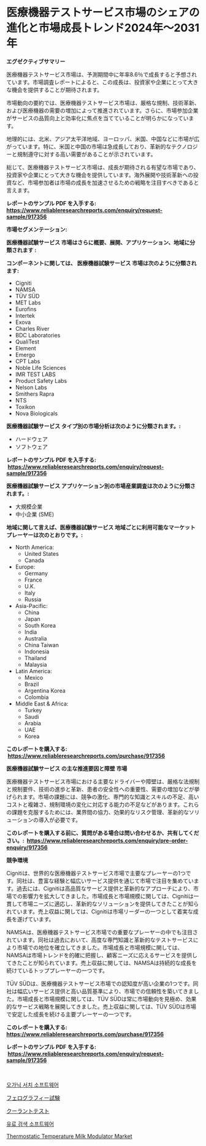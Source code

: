 <p><h1>医療機器テストサービス市場のシェアの進化と市場成長トレンド2024年〜2031年</h1></p><p><strong>エグゼクティブサマリー</strong></p>
<p><p>医療機器テストサービス市場は、予測期間中に年率8.6％で成長すると予想されています。市場調査レポートによると、この成長は、投資家や企業にとって大きな機会を提供することが期待されます。</p><p>市場動向の要約では、医療機器テストサービス市場は、厳格な規制、技術革新、および医療機器の需要の増加によって推進されています。さらに、市場参加企業がサービスの品質向上と効率化に焦点を当てていることが明らかになっています。</p><p>地理的には、北米、アジア太平洋地域、ヨーロッパ、米国、中国などに市場が広がっています。特に、米国と中国の市場は急成長しており、革新的なテクノロジーと規制遵守に対する高い需要があることが示されています。</p><p>総じて、医療機器テストサービス市場は、成長が期待される有望な市場であり、投資家や企業にとって大きな機会を提供しています。海外展開や技術革新への投資など、市場参加者は市場の成長を加速させるための戦略を注目すべきであると言えます。</p></p>
<p><strong>レポートのサンプル PDF を入手する: <a href="https://www.reliableresearchreports.com/enquiry/request-sample/917356">https://www.reliableresearchreports.com/enquiry/request-sample/917356</a></strong></p>
<p><strong>市場セグメンテーション:</strong></p>
<p><strong> 医療機器試験サービス 市場はさらに概要、展開、アプリケーション、地域に分類されます :</strong></p>
<p><strong>コンポーネントに関しては、 医療機器試験サービス 市場は次のように分類されます: &nbsp;</strong></p>
<p><ul><li>Cigniti</li><li>NAMSA</li><li>TÜV SÜD</li><li>MET Labs</li><li>Eurofins</li><li>Intertek</li><li>Exova</li><li>Charles River</li><li>BDC Laboratories</li><li>QualiTest</li><li>Element</li><li>Emergo</li><li>CPT Labs</li><li>Noble Life Sciences</li><li>IMR TEST LABS</li><li>Product Safety Labs</li><li>Nelson Labs</li><li>Smithers Rapra</li><li>NTS</li><li>Toxikon</li><li>Nova Biologicals</li></ul></p>
<p><strong> 医療機器試験サービス タイプ別の市場分析は次のように分類されます。:</strong></p>
<p><ul><li>ハードウェア</li><li>ソフトウェア</li></ul></p>
<p><strong>レポートのサンプル PDF を入手する: &nbsp;<a href="https://www.reliableresearchreports.com/enquiry/request-sample/917356">https://www.reliableresearchreports.com/enquiry/request-sample/917356</a></strong></p>
<p><strong> 医療機器試験サービス アプリケーション別の市場産業調査は次のように分類されます。:</strong></p>
<p><ul><li>大規模企業</li><li>中小企業 (SME)</li></ul></p>
<p><strong>地域に関して言えば、医療機器試験サービス 地域ごとに利用可能なマーケットプレーヤーは次のとおりです。:</strong></p>
<p><ul>
    <li>
        North America:
        <ul>
            <li>United States</li>
            <li>Canada</li>
        </ul>
    </li>
    <li>
        Europe:
        <ul>
            <li>Germany</li>
            <li>France</li>
            <li>U.K.</li>
            <li>Italy</li>
            <li>Russia</li>
        </ul>
    </li>
    <li>
        Asia-Pacific:
        <ul>
            <li>China</li>
            <li>Japan</li>
            <li>South Korea</li>
            <li>India</li>
            <li>Australia</li>
            <li>China Taiwan</li>
            <li>Indonesia</li>
            <li>Thailand</li>
            <li>Malaysia</li>
        </ul>
    </li>
    <li>
        Latin America:
        <ul>
            <li>Mexico</li>
            <li>Brazil</li>
            <li>Argentina Korea</li>
            <li>Colombia</li>
        </ul>
    </li>
    <li>
        Middle East & Africa:
        <ul>
            <li>Turkey</li>
            <li>Saudi</li>
            <li>Arabia</li>
            <li>UAE</li>
            <li>Korea</li>
        </ul>
    </li>
    </ul></p>
<p><strong>このレポートを購入する: &nbsp;<a href="https://www.reliableresearchreports.com/purchase/917356">https://www.reliableresearchreports.com/purchase/917356</a></strong></p>
<p><strong>医療機器試験サービス の主な推進要因と障壁 市場</strong></p>
<p><p>医療機器テストサービス市場における主要なドライバーや障壁は、厳格な法規制と規制要件、技術の進歩と革新、患者の安全性への重要性、需要の増加などが挙げられます。市場の課題には、競争の激化、専門的な知識とスキルの不足、高いコストと複雑さ、規制環境の変化に対応する能力の不足などがあります。これらの課題を克服するためには、業界間の協力、効果的なリスク管理、革新的なソリューションの導入が必要です。</p></p>
<p><strong>このレポートを購入する前に、質問がある場合は問い合わせるか、共有してください。:&nbsp; <a href="https://www.reliableresearchreports.com/enquiry/pre-order-enquiry/917356">https://www.reliableresearchreports.com/enquiry/pre-order-enquiry/917356</a></strong></p>
<p><strong>競争環境</strong></p>
<p><p>Cignitiは、世界的な医療機器テストサービス市場で主要なプレーヤーの1つです。同社は、豊富な経験と幅広いサービス提供を通じて市場で注目を集めています。過去には、Cignitiは高品質なサービス提供と革新的なアプローチにより、市場での影響力を拡大してきました。市場成長と市場規模に関しては、Cignitiは一貫して市場ニーズに適応し、革新的なソリューションを提供してきたことが知られています。売上収益に関しては、Cignitiは市場リーダーの一つとして着実な成長を遂げています。</p><p>NAMSAは、医療機器テストサービス市場での重要なプレーヤーの中でも注目されています。同社は過去において、高度な専門知識と革新的なテストサービスにより市場での地位を確立してきました。市場成長と市場規模に関しては、NAMSAは市場トレンドを的確に把握し、顧客ニーズに応えるサービスを提供してきたことが知られています。売上収益に関しては、NAMSAは持続的な成長を続けているトッププレーヤーの一つです。</p><p>TÜV SÜDは、医療機器テストサービス市場での認知度が高い企業の1つです。同社は幅広いサービス提供と高い品質基準により、市場での信頼性を築いてきました。市場成長と市場規模に関しては、TÜV SÜDは常に市場動向を見極め、効果的なサービス戦略を展開してきました。売上収益に関しては、TÜV SÜDは市場で安定した成長を続ける主要プレーヤーの一つです。</p></p>
<p><strong>このレポートを購入する: &nbsp; <a href="https://www.reliableresearchreports.com/purchase/917356">https://www.reliableresearchreports.com/purchase/917356</a></strong></p>
<p><strong>レポートのサンプル PDF を入手する: &nbsp;<a href="https://www.reliableresearchreports.com/enquiry/request-sample/917356">https://www.reliableresearchreports.com/enquiry/request-sample/917356</a></strong><strong></strong></p>
<p>&nbsp;</p>
<p><p><a href="https://github.com/oajzkywllm460/Market-Research-Report-List-1/blob/main/5638127183368.md">오가닉 서치 소프트웨어</a></p><p><a href="https://github.com/cbigkbh02719/Market-Research-Report-List-1/blob/main/1638224183296.md">フェログラフィー試験</a></p><p><a href="https://github.com/mreklxf44233/Market-Research-Report-List-1/blob/main/4787752183295.md">クーラントテスト</a></p><p><a href="https://github.com/vsr06p4p49/Market-Research-Report-List-1/blob/main/3560377183369.md">유료 검색 소프트웨어</a></p><p><a href="https://issuu.com/reportprime-2/docs/thermostatic-temperature-milk-modulator-market-siz">Thermostatic Temperature Milk Modulator Market</a></p></p>